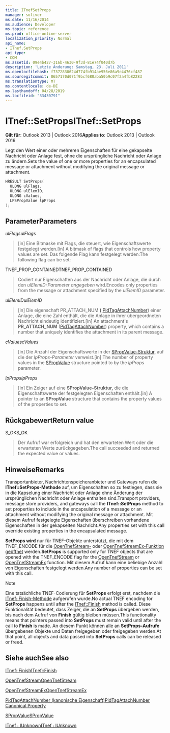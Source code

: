 ```yaml
---
title: ITnefSetProps
manager: soliver
ms.date: 11/16/2014
ms.audience: Developer
ms.topic: reference
ms.prod: office-online-server
localization_priority: Normal
api_name:
- ITnef.SetProps
api_type:
- COM
ms.assetid: 09e4b427-316b-4630-9f3d-81e74f040d7b
description: 'Letzte Änderung: Samstag, 23. Juli 2011'
ms.openlocfilehash: f7372830624d774fb914ae956e86a9e4476cf487
ms.sourcegitcommit: 8657170d071f9bcf680aba50b9c07f2a4fb82283
ms.translationtype: MT
ms.contentlocale: de-DE
ms.lasthandoff: 04/28/2019
ms.locfileid: "33430791"
---
```

# <a name="itnefsetprops"></a><span data-ttu-id="bc8fa-103">ITnef::SetProps</span><span class="sxs-lookup"><span data-stu-id="bc8fa-103">ITnef::SetProps</span></span>

  
  
<span data-ttu-id="bc8fa-104">**Gilt für**: Outlook 2013 | Outlook 2016</span><span class="sxs-lookup"><span data-stu-id="bc8fa-104">**Applies to**: Outlook 2013 | Outlook 2016</span></span> 
  
<span data-ttu-id="bc8fa-105">Legt den Wert einer oder mehreren Eigenschaften für eine gekapselte Nachricht oder Anlage fest, ohne die ursprüngliche Nachricht oder Anlage zu ändern.</span><span class="sxs-lookup"><span data-stu-id="bc8fa-105">Sets the value of one or more properties for an encapsulated message or attachment without modifying the original message or attachment.</span></span> 
  
```cpp
HRESULT SetProps(
  ULONG ulFlags,
  ULONG ulElemID,
  ULONG cValues,
  LPSPropValue lpProps
);
```

## <a name="parameters"></a><span data-ttu-id="bc8fa-106">Parameter</span><span class="sxs-lookup"><span data-stu-id="bc8fa-106">Parameters</span></span>

 <span data-ttu-id="bc8fa-107">_ulFlags_</span><span class="sxs-lookup"><span data-stu-id="bc8fa-107">_ulFlags_</span></span>
  
> <span data-ttu-id="bc8fa-108">[in] Eine Bitmaske mit Flags, die steuert, wie Eigenschaftswerte festgelegt werden.</span><span class="sxs-lookup"><span data-stu-id="bc8fa-108">[in] A bitmask of flags that controls how property values are set.</span></span> <span data-ttu-id="bc8fa-109">Das folgende Flag kann festgelegt werden:</span><span class="sxs-lookup"><span data-stu-id="bc8fa-109">The following flag can be set:</span></span>
    
<span data-ttu-id="bc8fa-110">TNEF_PROP_CONTAINED</span><span class="sxs-lookup"><span data-stu-id="bc8fa-110">TNEF_PROP_CONTAINED</span></span> 
  
> <span data-ttu-id="bc8fa-111">Codiert nur Eigenschaften aus der Nachricht oder Anlage, die durch den  _ulElemID-Parameter angegeben_ wird.</span><span class="sxs-lookup"><span data-stu-id="bc8fa-111">Encodes only properties from the message or attachment specified by the  _ulElemID_ parameter.</span></span> 
    
 <span data-ttu-id="bc8fa-112">_ulElemID_</span><span class="sxs-lookup"><span data-stu-id="bc8fa-112">_ulElemID_</span></span>
  
> <span data-ttu-id="bc8fa-113">[in] Die eigenschaft PR_ATTACH_NUM **(** [PidTagAttachNumber](pidtagattachnumber-canonical-property.md)) einer Anlage, die eine Zahl enthält, die die Anlage in ihrer übergeordneten Nachricht eindeutig identifiziert.</span><span class="sxs-lookup"><span data-stu-id="bc8fa-113">[in] An attachment's **PR_ATTACH_NUM** ([PidTagAttachNumber](pidtagattachnumber-canonical-property.md)) property, which contains a number that uniquely identifies the attachment in its parent message.</span></span>
    
 <span data-ttu-id="bc8fa-114">_cValues_</span><span class="sxs-lookup"><span data-stu-id="bc8fa-114">_cValues_</span></span>
  
> <span data-ttu-id="bc8fa-115">[in] Die Anzahl der Eigenschaftswerte in der [SPropValue-Struktur,](spropvalue.md) auf die der  _lpProps-Parameter_ verweist.</span><span class="sxs-lookup"><span data-stu-id="bc8fa-115">[in] The number of property values in the [SPropValue](spropvalue.md) structure pointed to by the  _lpProps_ parameter.</span></span> 
    
 <span data-ttu-id="bc8fa-116">_lpProps_</span><span class="sxs-lookup"><span data-stu-id="bc8fa-116">_lpProps_</span></span>
  
> <span data-ttu-id="bc8fa-117">[in] Ein Zeiger auf eine **SPropValue-Struktur,** die die Eigenschaftswerte der festgelegten Eigenschaften enthält.</span><span class="sxs-lookup"><span data-stu-id="bc8fa-117">[in] A pointer to an **SPropValue** structure that contains the property values of the properties to set.</span></span> 
    
## <a name="return-value"></a><span data-ttu-id="bc8fa-118">Rückgabewert</span><span class="sxs-lookup"><span data-stu-id="bc8fa-118">Return value</span></span>

<span data-ttu-id="bc8fa-119">S_OK</span><span class="sxs-lookup"><span data-stu-id="bc8fa-119">S_OK</span></span> 
  
> <span data-ttu-id="bc8fa-120">Der Aufruf war erfolgreich und hat den erwarteten Wert oder die erwarteten Werte zurückgegeben.</span><span class="sxs-lookup"><span data-stu-id="bc8fa-120">The call succeeded and returned the expected value or values.</span></span>
    
## <a name="remarks"></a><span data-ttu-id="bc8fa-121">Hinweise</span><span class="sxs-lookup"><span data-stu-id="bc8fa-121">Remarks</span></span>

<span data-ttu-id="bc8fa-122">Transportanbieter, Nachrichtenspeicheranbieter und Gateways rufen die **ITnef::SetProps-Methode** auf, um Eigenschaften so zu festlegen, dass sie in die Kapselung einer Nachricht oder Anlage ohne Änderung der ursprünglichen Nachricht oder Anlage enthalten sind.</span><span class="sxs-lookup"><span data-stu-id="bc8fa-122">Transport providers, message store providers, and gateways call the **ITnef::SetProps** method to set properties to include in the encapsulation of a message or an attachment without modifying the original message or attachment.</span></span> <span data-ttu-id="bc8fa-123">Mit diesem Aufruf festgelegte Eigenschaften überschreiben vorhandene Eigenschaften in der gekapselten Nachricht.</span><span class="sxs-lookup"><span data-stu-id="bc8fa-123">Any properties set with this call override existing properties in the encapsulated message.</span></span> 
  
 <span data-ttu-id="bc8fa-124">**SetProps wird** nur für TNEF-Objekte unterstützt, die mit dem TNEF_ENCODE für die [OpenTnefStream-](opentnefstream.md) oder [OpenTnefStreamEx-Funktion geöffnet](opentnefstreamex.md) werden.</span><span class="sxs-lookup"><span data-stu-id="bc8fa-124">**SetProps** is supported only for TNEF objects that are opened with the TNEF_ENCODE flag for the [OpenTnefStream](opentnefstream.md) or [OpenTnefStreamEx](opentnefstreamex.md) function.</span></span> <span data-ttu-id="bc8fa-125">Mit diesem Aufruf kann eine beliebige Anzahl von Eigenschaften festgelegt werden.</span><span class="sxs-lookup"><span data-stu-id="bc8fa-125">Any number of properties can be set with this call.</span></span> 
  
> [!NOTE]
> <span data-ttu-id="bc8fa-126">Eine tatsächliche TNEF-Codierung für **SetProps** erfolgt erst, nachdem die [ITnef::Finish-Methode](itnef-finish.md) aufgerufen wurde.</span><span class="sxs-lookup"><span data-stu-id="bc8fa-126">No actual TNEF encoding for **SetProps** happens until after the [ITnef::Finish](itnef-finish.md) method is called.</span></span> <span data-ttu-id="bc8fa-127">Diese Funktionalität bedeutet, dass Zeiger, die an **SetProps** übergeben werden, bis nach dem Aufruf von **Finish** gültig bleiben müssen.</span><span class="sxs-lookup"><span data-stu-id="bc8fa-127">This functionality means that pointers passed into **SetProps** must remain valid until after the call to **Finish** is made.</span></span> <span data-ttu-id="bc8fa-128">An diesem Punkt können alle an **SetProps-Aufrufe** übergebenen Objekte und Daten freigegeben oder freigegeben werden.</span><span class="sxs-lookup"><span data-stu-id="bc8fa-128">At that point, all objects and data passed into **SetProps** calls can be released or freed.</span></span> 
  
## <a name="see-also"></a><span data-ttu-id="bc8fa-129">Siehe auch</span><span class="sxs-lookup"><span data-stu-id="bc8fa-129">See also</span></span>



[<span data-ttu-id="bc8fa-130">ITnef::Finish</span><span class="sxs-lookup"><span data-stu-id="bc8fa-130">ITnef::Finish</span></span>](itnef-finish.md)
  
[<span data-ttu-id="bc8fa-131">OpenTnefStream</span><span class="sxs-lookup"><span data-stu-id="bc8fa-131">OpenTnefStream</span></span>](opentnefstream.md)
  
[<span data-ttu-id="bc8fa-132">OpenTnefStreamEx</span><span class="sxs-lookup"><span data-stu-id="bc8fa-132">OpenTnefStreamEx</span></span>](opentnefstreamex.md)
  
[<span data-ttu-id="bc8fa-133">PidTagAttachNumber (kanonische Eigenschaft)</span><span class="sxs-lookup"><span data-stu-id="bc8fa-133">PidTagAttachNumber Canonical Property</span></span>](pidtagattachnumber-canonical-property.md)
  
[<span data-ttu-id="bc8fa-134">SPropValue</span><span class="sxs-lookup"><span data-stu-id="bc8fa-134">SPropValue</span></span>](spropvalue.md)
  
[<span data-ttu-id="bc8fa-135">ITnef : IUnknown</span><span class="sxs-lookup"><span data-stu-id="bc8fa-135">ITnef : IUnknown</span></span>](itnefiunknown.md)

